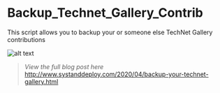# Backup_Technet_Gallery_Contrib
This script allows you to backup your or someone else TechNet Gallery contributions

![alt text](https://github.com/damienvanrobaeys/Backup_Technet_Gallery_Contrib/blob/master/process.JPG)

> *View the full blog post here*
http://www.systanddeploy.com/2020/04/backup-your-technet-gallery.html
